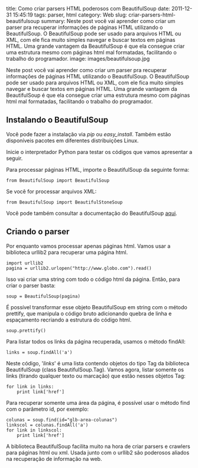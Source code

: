 title: Como criar parsers HTML poderosos com BeautifulSoup
date: 2011-12-31 15:45:19
tags: parser, html
category: Web
slug: criar-parsers-html-beautifulsoup
summary: Neste post você vai aprender como criar um parser pra recuperar informações de páginas HTML utilizando o BeautifulSoup. O BeautifulSoup pode ser usado para arquivos HTML ou XML, com ele fica muito simples navegar e buscar textos em páginas HTML. Uma grande vantagem da BeautifulSoup é que ela consegue criar uma estrutura mesmo com páginas html mal formatadas, facilitando o trabalho do programador.
image: images/beautifulsoup.jpg

Neste post você vai aprender como criar um parser pra recuperar
informações de páginas HTML utilizando o BeautifulSoup. O BeautifulSoup
pode ser usado para arquivos HTML ou XML, com ele fica muito simples
navegar e buscar textos em páginas HTML. Uma grande vantagem da
BeautifulSoup é que ela consegue criar uma estrutura mesmo com páginas
html mal formatadas, facilitando o trabalho do programador.

Instalando o BeautifulSoup
--------------------------

Você pode fazer a instalação via *pip* ou *easy\_install*. Também estão
disponíveis pacotes em diferentes distribuições Linux.

Inicie o interpretador Python para testar os códigos que vamos
apresentar a seguir.

Para processar páginas HTML, importe o BeautifulSoup da seguinte forma:

    from BeautifulSoup import BeautifulSoup

Se você for processar arquivos XML:

    from BeautifulSoup import BeautifulStoneSoup

Você pode também consultar a documentação do BeautifulSoup
[aqui](http://www.crummy.com/software/BeautifulSoup/bs4/doc/ "BeautifulSoup").

Criando o parser
----------------

Por enquanto vamos processar apenas páginas html. Vamos usar a biblioteca urllib2 para recuperar uma página html.

    import urllib2
    pagina = urllib2.urlopen("http://www.globo.com").read()

Isso vai criar uma string com todo o código html da página. Então, para criar o parser basta:

    soup = BeautifulSoup(pagina)

É possível transformar esse objeto BeautifulSoup em string com o método
prettify, que manipula o código bruto adicionando quebra de linha e
espaçamento recriando a estrutura do código html.

    soup.prettify()

Para listar todos os links da página recuperada, usamos o método
findAll:

    links = soup.findAll('a')

Neste código, '*links*' é uma lista contendo objetos do tipo Tag da
biblioteca BeautifulSoup (class BeautifulSoup.Tag). Vamos agora, listar
somente os links (tirando qualquer texto ou marcação) que estão nesses
objetos Tag:

    for link in links:
        print link['href']

Para recuperar somente uma área da página, é possível usar o método find
com o parâmetro id, por exemplo:

    colunas = soup.find(id="glb-area-colunas")
    linkscol = colunas.findAll('a')
    for link in linkscol:
        print link['href']

A biblioteca BeautifulSoup facilita muito na hora de criar parsers e
crawlers para páginas html ou xml. Usada junto com o urllib2 são
poderosos aliados na recuperação de informação na web.
